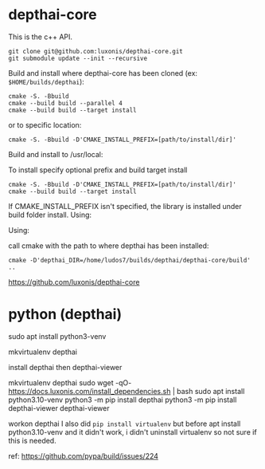 # depthai-core

This is the c++ API.

    git clone git@github.com:luxonis/depthai-core.git
    git submodule update --init --recursive


Build and install where depthai-core has been cloned (ex: `$HOME/builds/depthai`):

    cmake -S. -Bbuild
    cmake --build build --parallel 4
    cmake --build build --target install

or to specific location:

    cmake -S. -Bbuild -D'CMAKE_INSTALL_PREFIX=[path/to/install/dir]'

Build and install to /usr/local:


To install specify optional prefix and build target install

    cmake -S. -Bbuild -D'CMAKE_INSTALL_PREFIX=[path/to/install/dir]'
    cmake --build build --target install

If CMAKE_INSTALL_PREFIX isn't specified, the library is installed under build folder install.
Using:

Using:

call cmake with the path to where depthai has been installed:

    cmake -D'depthai_DIR=/home/ludos7/builds/depthai/depthai-core/build' ..




https://github.com/luxonis/depthai-core

# python (depthai)



sudo apt install python3-venv

mkvirtualenv depthai

install depthai then depthai-viewer

mkvirtualenv depthai
sudo wget -qO- https://docs.luxonis.com/install_dependencies.sh | bash
sudo apt install python3.10-venv
python3 -m pip install depthai
python3 -m pip install depthai-viewer
depthai-viewer 

workon depthai
I also did `pip install virtualenv` but before apt install python3.10-venv and it didn't work, i didn't uninstall virtualenv so not sure if this is needed.

ref: https://github.com/pypa/build/issues/224


